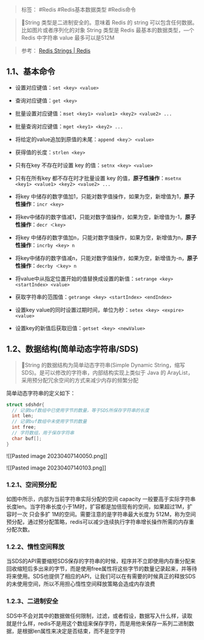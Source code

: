 > 标签： #Redis #Redis基本数据类型 #Redis命令 

> 📌String 类型是二进制安全的。意味着 Redis 的 string 可以包含任何数据。比如图片或者序列化的对象 String 类型是 Redis 最基本的数据类型，—个 Redis 中字符串 value 最多可以是512M

> 参考： [Redis Strings | Redis](https://redis.io/docs/data-types/strings/)

## 1.1、基本命令

-   设置对应键值：`set <key> <value>`
    
-   查询对应键值：`get <key>`
    
-   批量设置对应键值：`mset <key1> <value1> <key2> <value2> ...`
    
-   批量查询对应键值：`mget <key1> <key2> ...`
    
-   将给定的value追加到原值的未尾：`append <key＞ <value>`
    
-   获得值的长度：`strlen <key>`
    
-   只有在key 不存在时设置 key 的值：`setnx <key> <value>`
    
-   只有在所有key 都不存在时才批量设置 key 的值，**原子性操作**：`msetnx <key1> <value1> <key2> <value2> ...`
    
-   将key 中储存的数字值加1，只能对数字值操作，如果为空，新增值为1，**原子性操作**：`incr <key>`
    
-   将kev中储存的数字值减1，只能对数字值操作，如果为空，新增值为-1，**原子性操作**：`decr ＜key>`
    
-   将key 中储存的数字值加n，只能对数字值操作，如果为空，新增值为n，**原子性操作**：`incrby <key> n`
    
-   将key中储存的数字值减n，只能对数字值操作，如果为空，新增值为-n，**原子性操作**：`decrby ＜key> n`
    
-   将value中从指定位置开始的值替换成设置的新值：`setrange <key> <startIndex> <value>`
    
-   获取字符串的范围值：`getrange <key> <startIndex> <endIndex>`
    
-   设置key value的同时设置过期时间，单位为秒：`setex <key> <expire> <value>`
    
-   设置key的新值后获取旧值：`getset <key> <newValue>`
    

## 1.2、数据结构(简单动态字符串/SDS)

> 📌String 的数据结构为简单动态字符串(Simple Dynamic String，缩写 SDS)。是可以修改的字符串，内部结构实现上类似于 Java 的 ArayList，采用预分配冗余空间的方式来减少内存的频繁分配

简单动态字符串的定义如下：

```C
struct sdshdr{
  // 记录buf数组中已使用字节的数量，等于SDS所保存字符串的长度
  int len;
  // 记录buf数组中未使用字节的数量
  int free;
  // 字符数组，用于保存字符串
  char buf[];
}
```

![[Pasted image 20230407140050.png]]

![[Pasted image 20230407140103.png]]

### 1.2.1、空间预分配

如图中所示，内部为当前字符串实际分配的空间 capacity 一般要高于实际字符串长度len。当字符串长度小于1M时，扩容都是加倍现有的空间，如果超过1M，扩容时一次 只会多扩 1M的空间。需要注意的是字符串最大长度为 512M，称为空间预分配，通过预分配策略，redis可以减少连续执行字符串增长操作所需的内存重分配次数。

### 1.2.2、惰性空间释放

当SDS的API需要缩短SDS保存的字符串的时候，程序并不立即使用内存重分配来回收缩短后多出来的字节，而是使用free属性将这些字节的数量记录起来，并等待将来使用。SDS也提供了相应的API，让我们可以在有需要的时候真正的释放SDS的未使用空间，所以不用担心惰性空间释放策略会造成内存浪费

### 1.2.3、二进制安全

SDS中不会对其中的数据做任何限制，过滤，或者假设，数据写入什么样，读取就是什么样，redis不是用这个数组来保存字符，而是用他来保存一系列二进制数据，是根据len属性来决定是否结束，而不是空字符